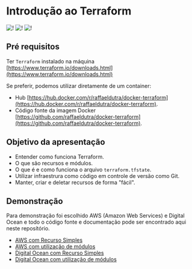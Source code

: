 # Introdução ao Terraform

![!](https://img.shields.io/github/repo-size/raffaeldutra/presentation-terraform-introduction)  ![!](https://img.shields.io/github/languages/top/raffaeldutra/presentation-terraform-introduction)  ![!](https://img.shields.io/github/v/tag/raffaeldutra/presentation-terraform-introduction)

## Pré requisitos
Ter `Terraform` instalado na máquina [https://www.terraform.io/downloads.html](https://www.terraform.io/downloads.html)

Se preferir, podemos utilizar diretamente de um container:
* Hub [https://hub.docker.com/r/raffaeldutra/docker-terraform](https://hub.docker.com/r/raffaeldutra/docker-terraform).
* Código fonte da imagem Docker [https://github.com/raffaeldutra/docker-terraform](https://github.com/raffaeldutra/docker-terraform).

## Objetivo da apresentação

* Entender como funciona Terraform.
* O que são recursos e módulos.
* O que é e como funciona o arquivo `terraform.tfstate`.
* Utilizar infraestrura como código em controle de versão como Git.
* Manter, criar e deletar recursos de forma "fácil".


## Demonstração

Para demonstração foi escolhido AWS (Amazon Web Services) e Digital Ocean e todo o código fonte e documentação pode ser encontrado aqui neste reposítório.

* [AWS com Recurso Simples](docs/aws/simple/readme.md)
* [AWS com utilização de módulos](docs/aws/with-modules/readme.md)
* [Digital Ocean com Recurso Simples](docs/digital-ocean/simple/readme.md)
* [Digital Ocean com utilização de módulos](docs/digital-ocean/with-modules/readme.md)
